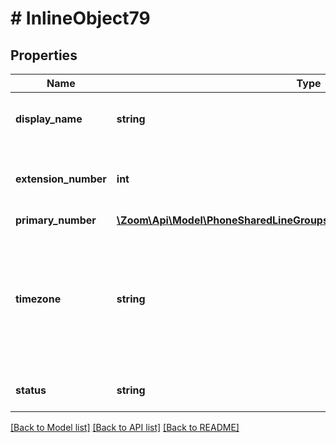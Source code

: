 # # InlineObject79

## Properties

Name | Type | Description | Notes
------------ | ------------- | ------------- | -------------
**display_name** | **string** | Display Name of the Shared Line Group. | [optional] 
**extension_number** | **int** | Extension number assigned to the Shared Line Group. | [optional] 
**primary_number** | [**\Zoom\Api\Model\PhoneSharedLineGroupsSharedLineGroupIdPrimaryNumber**](PhoneSharedLineGroupsSharedLineGroupIdPrimaryNumber.md) |  | [optional] 
**timezone** | **string** | Timezone to be used for the Business Hours. A value should be provided from the IDs listed [here](https://marketplace.zoom.us/docs/api-reference/other-references/abbreviation-lists#timezones). | [optional] 
**status** | **string** | Status of the Shared Line Group. | [optional] 

[[Back to Model list]](../../README.md#documentation-for-models) [[Back to API list]](../../README.md#documentation-for-api-endpoints) [[Back to README]](../../README.md)


